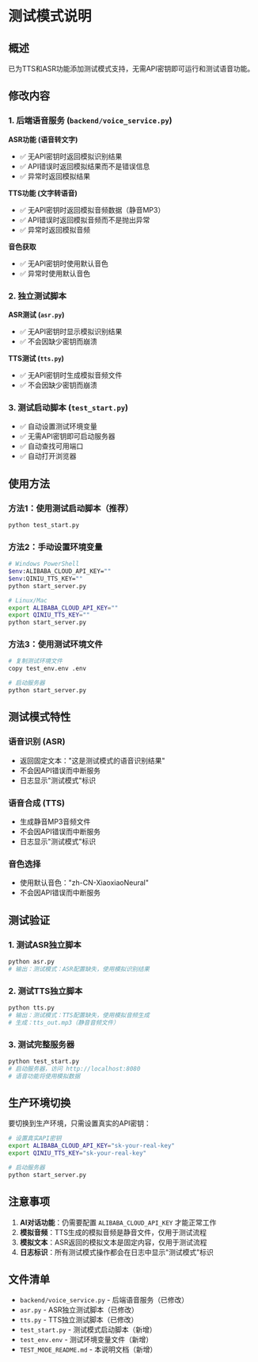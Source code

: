 # 测试模式说明

## 概述

已为TTS和ASR功能添加测试模式支持，无需API密钥即可运行和测试语音功能。

## 修改内容

### 1. 后端语音服务 (`backend/voice_service.py`)

**ASR功能 (语音转文字)**
- ✅ 无API密钥时返回模拟识别结果
- ✅ API错误时返回模拟结果而不是错误信息
- ✅ 异常时返回模拟结果

**TTS功能 (文字转语音)**
- ✅ 无API密钥时返回模拟音频数据（静音MP3）
- ✅ API错误时返回模拟音频而不是抛出异常
- ✅ 异常时返回模拟音频

**音色获取**
- ✅ 无API密钥时使用默认音色
- ✅ 异常时使用默认音色

### 2. 独立测试脚本

**ASR测试 (`asr.py`)**
- ✅ 无API密钥时显示模拟识别结果
- ✅ 不会因缺少密钥而崩溃

**TTS测试 (`tts.py`)**
- ✅ 无API密钥时生成模拟音频文件
- ✅ 不会因缺少密钥而崩溃

### 3. 测试启动脚本 (`test_start.py`)

- ✅ 自动设置测试环境变量
- ✅ 无需API密钥即可启动服务器
- ✅ 自动查找可用端口
- ✅ 自动打开浏览器

## 使用方法

### 方法1：使用测试启动脚本（推荐）

```bash
python test_start.py
```

### 方法2：手动设置环境变量

```bash
# Windows PowerShell
$env:ALIBABA_CLOUD_API_KEY=""
$env:QINIU_TTS_KEY=""
python start_server.py

# Linux/Mac
export ALIBABA_CLOUD_API_KEY=""
export QINIU_TTS_KEY=""
python start_server.py
```

### 方法3：使用测试环境文件

```bash
# 复制测试环境文件
copy test_env.env .env

# 启动服务器
python start_server.py
```

## 测试模式特性

### 语音识别 (ASR)
- 返回固定文本："这是测试模式的语音识别结果"
- 不会因API错误而中断服务
- 日志显示"测试模式"标识

### 语音合成 (TTS)
- 生成静音MP3音频文件
- 不会因API错误而中断服务
- 日志显示"测试模式"标识

### 音色选择
- 使用默认音色："zh-CN-XiaoxiaoNeural"
- 不会因API错误而中断服务

## 测试验证

### 1. 测试ASR独立脚本
```bash
python asr.py
# 输出：测试模式：ASR配置缺失，使用模拟识别结果
```

### 2. 测试TTS独立脚本
```bash
python tts.py
# 输出：测试模式：TTS配置缺失，使用模拟音频生成
# 生成：tts_out.mp3（静音音频文件）
```

### 3. 测试完整服务器
```bash
python test_start.py
# 启动服务器，访问 http://localhost:8080
# 语音功能将使用模拟数据
```

## 生产环境切换

要切换到生产环境，只需设置真实的API密钥：

```bash
# 设置真实API密钥
export ALIBABA_CLOUD_API_KEY="sk-your-real-key"
export QINIU_TTS_KEY="sk-your-real-key"

# 启动服务器
python start_server.py
```

## 注意事项

1. **AI对话功能**：仍需要配置 `ALIBABA_CLOUD_API_KEY` 才能正常工作
2. **模拟音频**：TTS生成的模拟音频是静音文件，仅用于测试流程
3. **模拟文本**：ASR返回的模拟文本是固定内容，仅用于测试流程
4. **日志标识**：所有测试模式操作都会在日志中显示"测试模式"标识

## 文件清单

- `backend/voice_service.py` - 后端语音服务（已修改）
- `asr.py` - ASR独立测试脚本（已修改）
- `tts.py` - TTS独立测试脚本（已修改）
- `test_start.py` - 测试模式启动脚本（新增）
- `test_env.env` - 测试环境变量文件（新增）
- `TEST_MODE_README.md` - 本说明文档（新增）
